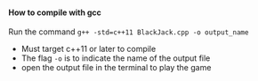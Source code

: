 #### How to compile with gcc
Run the command `g++ -std=c++11 BlackJack.cpp -o output_name`
- Must target c++11 or later to compile
- The flag `-o` is to indicate the name of the output file
- open the output file in the terminal to play the game


